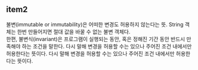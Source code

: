 ## item2
불변(immutable or immutability)은 어떠한 변경도 허용하지 않는다는 뜻. String 객체는 한번 만들어지면 절대 값을 바꿀 수 없는 불변 객체다.  
한편, 불변식(invariant)은 프로그램이 실행되는 동안, 혹은 정해진 기간 동안 반드시 만족해야 하는 조건을 말한다. 다시 말해 변경을 허용할 수는 있으나 주어진 조건 내에서만 허용한다는 뜻이다.
다시 말해 변경을 허용할 수는 있으나 주어진 조건 내에서만 허용한다는 뜻이다.  

